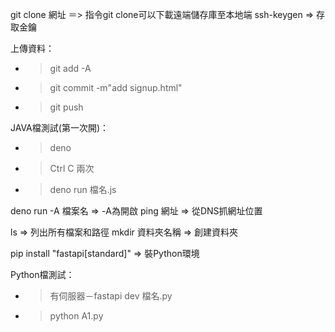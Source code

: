 git clone 網址 ＝> 指令git clone可以下載遠端儲存庫至本地端
ssh-keygen => 存取金鑰

上傳資料：
- > git add -A
- > git commit -m"add signup.html"
- > git push

JAVA檔測試(第一次開)：
- > deno
- > Ctrl C 兩次
- > deno run 檔名.js

deno run -A 檔案名 => -A為開啟
ping 網址 => 從DNS抓網址位置


ls => 列出所有檔案和路徑
mkdir 資料夾名稱 => 創建資料夾

pip install "fastapi[standard]" => 裝Python環境

Python檔測試：
- > 有伺服器－fastapi dev 檔名.py
- > python A1.py
